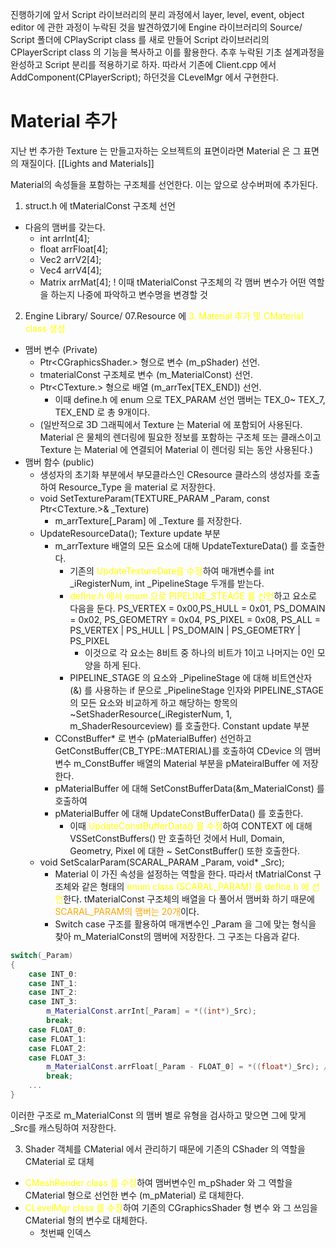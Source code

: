 진행하기에 앞서 Script 라이브러리의 분리 과정에서 layer, level, event, object editor 에 관한 과정이 누락된 것을 발견하였기에 Engine 라이브러리의 Source/ Script 폴더에 CPlayScript class 를 새로 만들어 Script 라이브러리의 CPlayerScript class 의 기능을 복사하고 이를 활용한다. 추후 누락된 기초 설계과정을 완성하고 Script 분리를 적용하기로 하자.
따라서 기존에 Client.cpp 에서 AddComponent(CPlayerScript); 하던것을 CLevelMgr 에서 구현한다.

# Material 추가

지난 번 추가한 Texture 는 만들고자하는 오브젝트의 표면이라면 Material 은 그 표면의 재질이다.  [[Lights and Materials]]

Material의 속성들을 포함하는 구조체를 선언한다. 이는 앞으로 상수버퍼에 추가된다.
1. struct.h 에 tMaterialConst 구조체 선언
- 다음의 맴버를 갖는다.
	- int arrInt[4];
	- float arrFloat[4];
	- Vec2 arrV2[4];
	- Vec4 arrV4[4];
	- Matrix arrMat[4];
! 이때 tMaterialConst 구조체의 각 맴버 변수가 어떤 역할을 하는지 나중에 파악하고 변수명을 변경할 것

2. Engine Library/ Source/ 07.Resource 에 <span style="color: yellow">3. Material 추가 및 CMaterial class 생성</span>
- 맴버 변수 
	(Private)
	- Ptr<CGraphicsShader.> 형으로 변수 (m_pShader) 선언.
	- tmaterialConst 구조체로 변수 (m_MaterialConst) 선언.
	- Ptr<CTexture.> 형으로 배열 (m_arrTex[TEX_END]) 선언.
		- 이때 define.h 에 enum 으로 TEX_PARAM 선언 맴버는 TEX_0~ TEX_7, TEX_END 로 총 9개이다.
	- (일반적으로 3D 그래픽에서 Texture 는 Material 에 포함되어 사용된다. Material 은 물체의 렌더링에 필요한 정보를 포함하는 구조체 또는 클래스이고 Texture 는 Material 에 연결되어 Material 이 렌더링 되는 동안 사용된다.)
- 맴버 함수
	(public)
	- 생성자의 초기화 부분에서 부모클라스인 CResource 클라스의 생성자를 호출하여 Resource_Type 을 material 로 저장한다.
	- void SetTextureParam(TEXTURE_PARAM _Param, const Ptr<CTexture.>& _Texture)
		- m_arrTexture[_Param] 에 _Texture 를 저장한다.
	- UpdateResourceData();
		Texture update 부분
		- m_arrTexture 배열의 모든 요소에 대해 UpdateTextureData() 를 호출한다.
			- 기존의 <span style="color: yellow">UpdateTextureDate를 수정</span>하여 매개변수를 int _iRegisterNum, int _PipelineStage 두개를 받는다.
			- <span style="color: yellow">define.h 에서 enum 으로 PIPELINE_STEAGE 를 선언</span>하고 요소로 다음을 둔다. PS_VERTEX = 0x00,PS_HULL = 0x01,	PS_DOMAIN = 0x02,	PS_GEOMETRY = 0x04, PS_PIXEL = 0x08, PS_ALL = PS_VERTEX | PS_HULL | PS_DOMAIN | PS_GEOMETRY | PS_PIXEL
				- 이것으로 각 요소는 8비트 중 하나의 비트가 1이고 나머지는 0인 모양을 하게 된다.
			- PIPELINE_STAGE 의 요소와 _PipelineStage 에 대해 비트연산자 (&) 를 사용하는 if 문으로 _PipelineStage 인자와 PIPELINE_STAGE 의 모든 요소와 비교하게 하고 해당하는 항목의 ~SetShaderResource(_iRegisterNum, 1, m_ShaderResourceview) 를 호출한다.
		Constant update 부분
		- CConstBuffer* 로 변수 (pMaterialBuffer) 선언하고 GetConstBuffer(CB_TYPE::MATERIAL)를 호출하여 CDevice 의 맴버변수 m_ConstBuffer 배열의 Material 부분을 pMateiralBuffer 에 저장한다.
		- pMaterialBuffer 에 대해 SetConstBufferData(&m_MaterialConst) 를 호출하여 
		- pMaterialBuffer 에 대해 UpdateConstBufferData() 를 호출한다.
			- 이때 <span style="color: yellow">UpdateConstBufferData() 를 수정</span>하여 CONTEXT 에 대해 VSSetConstBuffers() 만 호출하던 것에서 Hull, Domain, Geometry, Pixel 에 대한 ~ SetConstBuffer() 또한 호출한다.
	- void SetScalarParam(SCARAL_PARAM _Param, void* _Src);
		- Material 이 가진 속성을 설정하는 역할을 한다. 따라서 tMatrialConst 구조체와 같은 형태의 <span style="color: yellow">enum class (SCARAL_PARAM) 를 define.h 에 선언</span>한다. tMaterialConst 구조체의 배열을 다 풀어서 맴버화 하기 때문에 <span style="color: orange">SCARAL_PARAM의 맴버는 20개</span>이다.
		- Switch case 구조를 활용하여 매개변수인 _Param 을 그에 맞는 형식을 찾아 m_MaterialConst의 맴버에 저장한다. 그 구조는 다음과 같다.
```c++
switch(_Param)
{
	case INT_0:
	case INT_1:
	case INT_2:
	case INT_3:
		m_MaterialConst.arrInt[_Param] = *((int*)_Src);
		break;
	case FLOAT_0:
	case FLOAT_1:
	case FLOAT_2:
	case FLOAT_3:
		m_MaterialConst.arrFloat[_Param - FLOAT_0] = *((float*)_Src); // arrFloat 에 들어갈 FLOAT_0 부터 FLOAT_3 까지의 enum 값이 4~8 이므로 _Param - FLOAT_0 을 해주어 arrFloat 에 들어가는 값을 0~3으로 쓰임에 맞게 인덱스를 맞춰준다.
		break;
	...
}
```
이러한 구조로 m_MaterialConst 의 맴버 별로 유형을 검사하고 맞으면 그에 맞게 _Src를 캐스팅하여 저장한다.

3. Shader 객체를 CMaterial 에서 관리하기 때문에 기존의 CShader 의 역할을 CMaterial 로 대체
-  <span style="color:yellow ">CMeshRender class 를 수정</span>하여 맴버변수인 m_pShader 와 그 역할을 CMaterial 형으로 선언한 변수 (m_pMaterial) 로 대체한다.
- <span style="color: yellow ">CLevelMgr class 를 수정</span>하여 기존의 CGraphicsShader 형 변수 와 그 쓰임을 CMaterial 형의 변수로 대체한다.
	- 첫번째 인덱스 